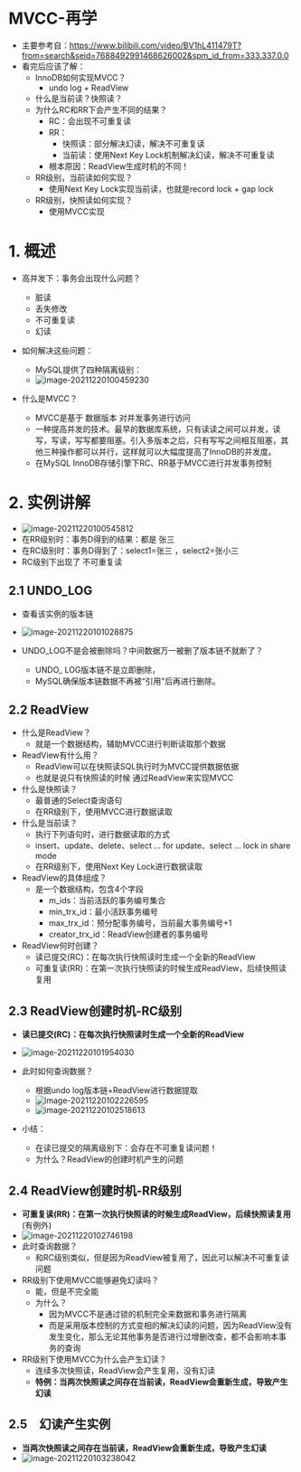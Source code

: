 # MVCC-再学

- 主要参考自：https://www.bilibili.com/video/BV1hL411479T?from=search&seid=7688492991468626002&spm_id_from=333.337.0.0
- 看完后应该了解：
  - InnoDB如何实现MVCC？
    - undo log + ReadView
  - 什么是当前读？快照读？
  - 为什么RC和RR下会产生不同的结果？
    - RC：会出现不可重复读
    - RR：
      - 快照读：部分解决幻读，解决不可重复读
      - 当前读：使用Next Key Lock机制解决幻读，解决不可重复读
    - 根本原因：ReadView生成时机的不同！
  - RR级别，当前读如何实现？
    - 使用Next Key Lock实现当前读，也就是record lock + gap lock
  - RR级别，快照读如何实现？
    - 使用MVCC实现

# 1. 概述

- 高并发下：事务会出现什么问题？
  - 脏读
  - 丢失修改
  - 不可重复读
  - 幻读
- 如何解决这些问题：
  - MySQL提供了四种隔离级别：
  - ![image-20211220100459230](7_mysql再学MVCC.assets/image-20211220100459230.png)

- 什么是MVCC？
  - MVCC是基于 数据版本 对并发事务进行访问
  - 一种提高并发的技术。最早的数据库系统，只有读读之间可以并发，读写，写读，写写都要阻塞。引入多版本之后，只有写写之间相互阻塞，其他三种操作都可以并行，这样就可以大幅度提高了InnoDB的并发度。
  - 在MySQL InnoDB存储引擎下RC、RR基于MVCC进行并发事务控制

# 2. 实例讲解

- ![image-20211220100545812](7_mysql再学MVCC.assets/image-20211220100545812.png)
- 在RR级别时：事务D得到的结果：都是 张三
- 在RC级别时：事务D得到了：select1=张三 ，select2=张小三
- RC级别下出现了 不可重复读

## 2.1 UNDO_LOG

- 查看该实例的版本链

- ![image-20211220101028875](7_mysql再学MVCC.assets/image-20211220101028875.png)
- UNDO_LOG不是会被删除吗？中间数据万一被删了版本链不就断了？
  - UNDO_ LOG版本链不是立即删除，
  - MySQL确保版本链数据不再被“引用"后再进行删除。

## 2.2 ReadView

- 什么是ReadView？
  - 就是一个数据结构，辅助MVCC进行判断读取那个数据
- ReadView有什么用？
  - ReadView可以在快照读SQL执行时为MVCC提供数据依据
  - 也就是说只有快照读的时候 通过ReadView来实现MVCC
- 什么是快照读？
  - 最普通的Select查询语句
  - 在RR级别下，使用MVCC进行数据读取
- 什么是当前读？
  - 执行下列语句时，进行数据读取的方式
  - insert、update、delete、select ... for update、select ... lock in share mode
  - 在RR级别下，使用Next Key Lock进行数据读取
- ReadView的具体组成？
  - 是一个数据结构，包含4个字段
    - m_ids：当前活跃的事务编号集合
    - min_trx_id：最小活跃事务编号
    - max_trx_id：预分配事务编号，当前最大事务编号+1
    - creator_trx_id：ReadView创建者的事务编号
- ReadView何时创建？
  - 读已提交(RC)：在每次执行快照读时生成一个全新的ReadView
  - 可重复读(RR)：在第一次执行快照读的时候生成ReadView，后续快照读复用

## 2.3 ReadView创建时机-RC级别

- **读已提交(RC)：在每次执行快照读时生成一个全新的ReadView**

- ![image-20211220101954030](7_mysql再学MVCC.assets/image-20211220101954030.png)
- 此时如何查询数据？
  - 根据undo log版本链+ReadView进行数据提取
  - ![image-20211220102226595](7_mysql再学MVCC.assets/image-20211220102226595.png)
  - ![image-20211220102518613](7_mysql再学MVCC.assets/image-20211220102518613.png)
- 小结：
  - 在读已提交的隔离级别下：会存在不可重复读问题！
  - 为什么？ReadView的创建时机产生的问题

## 2.4 ReadView创建时机-RR级别

- **可重复读(RR)：在第一次执行快照读的时候生成ReadView，后续快照读复用**(有例外)
- ![image-20211220102746198](7_mysql再学MVCC.assets/image-20211220102746198.png)
- 此时查询数据？
  - 和RC级别类似，但是因为ReadView被复用了，因此可以解决不可重复读问题
- RR级别下使用MVCC能够避免幻读吗？
  - 能，但是不完全能
  - 为什么？
    - 因为MVCC不是通过锁的机制完全来数据和事务进行隔离
    - 而是采用版本控制的方式变相的解决幻读的问题，因为ReadView没有发生变化，那么无论其他事务是否进行过增删改查，都不会影响本事务的查询
- RR级别下使用MVCC为什么会产生幻读？
  - 连续多次快照读，ReadView会产生复用，没有幻读
  - **特例：当两次快照读之间存在当前读，ReadView会重新生成，导致产生幻读**

## 2.5　幻读产生实例

- **当两次快照读之间存在当前读，ReadView会重新生成，导致产生幻读**
- ![image-20211220103238042](7_mysql再学MVCC.assets/image-20211220103238042.png)



